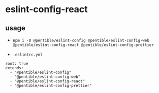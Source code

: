 # eslint-config-react

## usage

- `npm i -D @pentible/eslint-config @pentible/eslint-config-web @pentible/eslint-config-react @pentible/eslint-config-prettier`

- `.eslintrc.yml`

```
root: true
extends:
  - "@pentible/eslint-config"
  - "@pentible/eslint-config-web"
  - "@pentible/eslint-config-react"
  - "@pentible/eslint-config-prettier"
```
